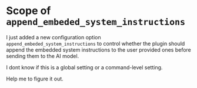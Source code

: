 # Scope of `append_embeded_system_instructions`

I just added a new configuration option `append_embeded_system_instructions` to control whether the plugin should append the embedded system instructions to the user provided ones before sending them to the AI model.

I dont know if this is a global setting or a command-level setting.

Help me to figure it out.
